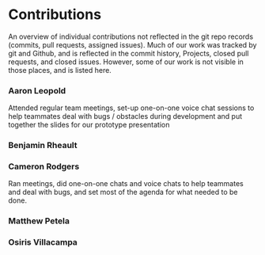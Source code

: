# Contributions

An overview of individual contributions not reflected in the git repo records (commits, pull requests, assigned issues).
Much of our work was tracked by git and Github, and is reflected in the commit history, Projects, closed pull requests, and closed issues. 
However, some of our work is not visible in those places, and is listed here.

### Aaron Leopold

Attended regular team meetings, set-up one-on-one voice chat sessions to help teammates deal with bugs / obstacles during development and put together the slides for our prototype presentation

### Benjamin Rheault

### Cameron Rodgers
Ran meetings, did one-on-one chats and voice chats to help teammates and deal with bugs, and set most of the agenda for what needed to be done. 

### Matthew Petela

### Osiris Villacampa
